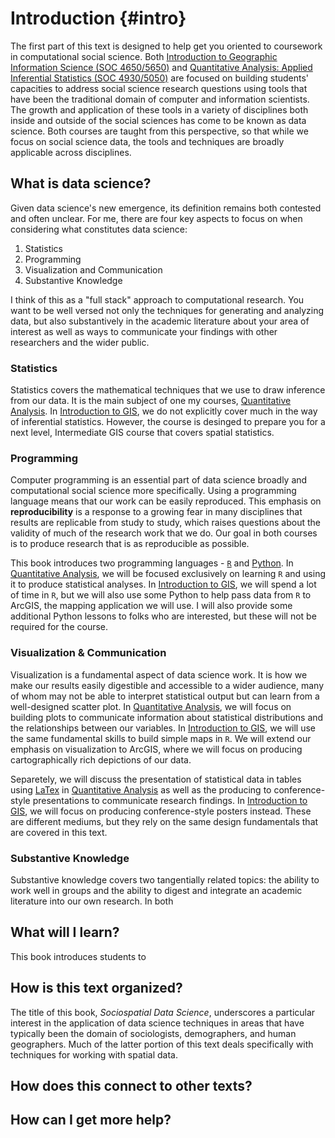 # Introduction {#intro}

The first part of this text is designed to help get you oriented to coursework in computational social science. Both [Introduction to Geographic Information Science (SOC 4650/5650)](https://slu-soc5650.github.io) and [Quantitative Analysis: Applied Inferential Statistics (SOC 4930/5050)](https://slu-soc5050.github.io) are focused on building students' capacities to address social science research questions using tools that have been the traditional domain of computer and information scientists. The growth and application of these tools in a variety of disciplines both inside and outside of the social sciences has come to be known as data science. Both courses are taught from this perspective, so that while we focus on social science data, the tools and techniques are broadly applicable across disciplines. 

## What is data science?

Given data science's new emergence, its definition remains both contested and often unclear. For me, there are four key aspects to focus on when considering what constitutes data science:

1. Statistics
2. Programming
3. Visualization and Communication
4. Substantive Knowledge

I think of this as a "full stack" approach to computational research. You want to be well versed not only the techniques for generating and analyzing data, but also substantively in the academic literature about your area of interest as well as ways to communicate your findings with other researchers and the wider public.

### Statistics
Statistics covers the mathematical techniques that we use to draw inference from our data. It is the main subject of one my courses, [Quantitative Analysis](https://slu-soc5050.github.io). In [Introduction to GIS](https://slu-soc5650.github.io), we do not explicitly cover much in the way of inferential statistics. However, the course is desinged to prepare you for a next level, Intermediate GIS course that covers spatial statistics. 

### Programming
Computer programming is an essential part of data science broadly and computational social science more specifically. Using a programming language means that our work can be easily reproduced. This emphasis on **reproducibility** is a response to a growing fear in many disciplines that results are replicable from study to study, which raises questions about the validity of much of the research work that we do. Our goal in both courses is to produce research that is as reproducible as possible.

This book introduces two programming languages - [`R`](https://en.wikipedia.org/wiki/R_(programming_language)) and [Python](https://en.wikipedia.org/wiki/Python_(programming_language)). In [Quantitative Analysis](https://slu-soc5050.github.io), we will be focused exclusively on learning `R` and using it to produce statistical analyses. In [Introduction to GIS](https://slu-soc5650.github.io), we will spend a lot of time in `R`, but we will also use some Python to help pass data from `R` to ArcGIS, the mapping application we will use. I will also provide some additional Python lessons to folks who are interested, but these will not be required for the course.

### Visualization & Communication
Visualization is a fundamental aspect of data science work. It is how we make our results easily digestible and accessible to a wider audience, many of whom may not be able to interpret statistical output but can learn from a well-designed scatter plot. In [Quantitative Analysis](https://slu-soc5050.github.io), we will focus on building plots to communicate information about statistical distributions and the relationships between our variables. In [Introduction to GIS](https://slu-soc5650.github.io), we will use the same fundamental skills to build simple maps in `R`. We will extend our emphasis on visualization to ArcGIS, where we will focus on producing cartographically rich depictions of our data.

Separetely, we will discuss the presentation of statistical data in tables using [LaTex](https://en.wikipedia.org/wiki/LaTeX) in [Quantitative Analysis](https://slu-soc5050.github.io) as well as the producing to conference-style presentations to communicate research findings. In [Introduction to GIS](https://slu-soc5650.github.io), we will focus on producing conference-style posters instead. These are different mediums, but they rely on the same design fundamentals that are covered in this text.

### Substantive Knowledge
Substantive knowledge covers two tangentially related topics: the ability to work well in groups and the ability to digest and integrate an academic literature into our own research. In both 

## What will I learn?

This book introduces students to 


## How is this text organized?

The title of this book, *Sociospatial Data Science*, underscores a particular interest in the application of data science techniques in areas that have typically been the domain of sociologists, demographers, and human geographers. Much of the latter portion of this text deals specifically with techniques for working with spatial data. 


## How does this connect to other texts?

## How can I get more help?

